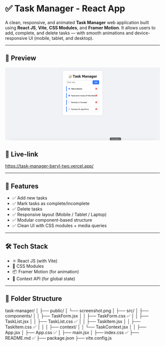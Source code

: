 # ✅ Task Manager - React App

A clean, responsive, and animated **Task Manager** web application built using **React JS**, **Vite**, **CSS Modules**, and **Framer Motion**. It allows users to add, complete, and delete tasks — with smooth animations and device-responsive UI (mobile, tablet, and desktop).

---

## 📸 Preview

![Task Manager Preview](public/screenshot.png)

## 🔗 Live-link
https://task-manager-beryl-two.vercel.app/

---

## 🚀 Features

- ✅ Add new tasks
- ✅ Mark tasks as complete/incomplete
- ✅ Delete tasks
- ✅ Responsive layout (Mobile / Tablet / Laptop)
- ✅ Modular component-based structure
- ✅ Clean UI with CSS modules + media queries

---

## 🛠 Tech Stack

- ⚛️ React JS (with Vite)
- 🎨 CSS Modules
- 📦 Framer Motion (for animation)
- 📁 Context API (for global state)

---

## 📂 Folder Structure
task-manager/
│
├── public/
│   └── screenshot.png
│
├── src/
│   ├── components/
│   │   ├── TaskForm.jsx
│   │   ├── TaskForm.css ✅
│   │   ├── TaskList.jsx
│   │   ├── TaskList.css ✅
│   │   ├── TaskItem.jsx
│   │   ├── TaskItem.css ✅
│   │
│   ├── context/
│   │   └── TaskContext.jsx
│
│   ├── App.jsx
│   ├── App.css ✅
│   ├── main.jsx
│
├── index.css ✅
├── README.md ✅
├── package.json
├── vite.config.js
